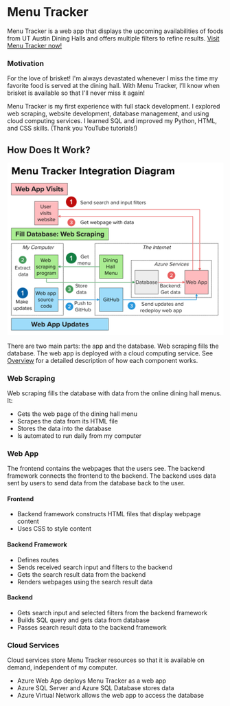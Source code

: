# Menu Tracker

Menu Tracker is a web app that displays the upcoming availabilities of foods from UT Austin Dining Halls and offers multiple filters to refine results. [Visit Menu Tracker now!](https://menu-tracker-btbwf7bufydxbuds.canadacentral-01.azurewebsites.net/) 

### Motivation
For the love of brisket! I'm always devastated whenever I miss the time my favorite food is served at the dining hall. With Menu Tracker, I’ll know when brisket is available so that I'll never miss it again! 

Menu Tracker is my first experience with full stack development. I explored web scraping, website development, database management, and using cloud computing services. I learned SQL and improved my Python, HTML, and CSS skills. (Thank you YouTube tutorials!)


## How Does It Work?
![Menu Tracker Integration Diagram](./static/Integration_Diagram.png)

There are two main parts: the app and the database. Web scraping fills the database. The web app is deployed with a cloud computing service. See [Overview](./OVERVIEW.md) for a detailed description of how each component works.

### Web Scraping
Web scraping fills the database with data from the online dining hall menus. It:
* Gets the web page of the dining hall menu
* Scrapes the data from its HTML file
* Stores the data into the database
* Is automated to run daily from my computer

### Web App
The frontend contains the webpages that the users see. The backend framework connects the frontend to the backend. The backend uses data sent by users to send data from the database back to the user.
#### Frontend
* Backend framework constructs HTML files that display webpage content
* Uses CSS to style content
#### Backend Framework
* Defines routes
* Sends received search input and filters to the backend
* Gets the search result data from the backend
* Renders webpages using the search result data
#### Backend
* Gets search input and selected filters from the backend framework
* Builds SQL query and gets data from database
* Passes search result data to the backend framework


### Cloud Services
Cloud services store Menu Tracker resources so that it is available on demand, independent of my computer.
* Azure Web App deploys Menu Tracker as a web app
* Azure SQL Server and Azure SQL Database stores data 
* Azure Virtual Network allows the web app to access the database